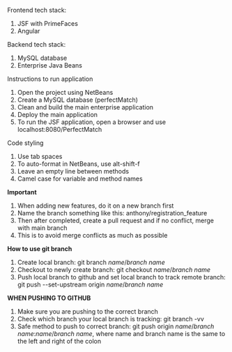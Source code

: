 Frontend tech stack:
1. JSF with PrimeFaces
2. Angular

Backend tech stack:
1. MySQL database
2. Enterprise Java Beans

Instructions to run application
1. Open the project using NetBeans
2. Create a MySQL database (perfectMatch)
3. Clean and build the main enterprise application
4. Deploy the main application
5. To run the JSF application, open a browser and use localhost:8080/PerfectMatch

Code styling
1. Use tab spaces
2. To auto-format in NetBeans, use alt-shift-f
3. Leave an empty line between methods
4. Camel case for variable and method names

**Important**
1. When adding new features, do it on a new branch first
2. Name the branch something like this: anthony/registration_feature
3. Then after completed, create a pull request and if no conflict, merge with main branch
4. This is to avoid merge conflicts as much as possible

**How to use git branch**
1. Create local branch: git branch *name*/*branch name*
2. Checkout to newly create branch: git checkout *name*/*branch name*
3. Push local branch to github and set local branch to track remote branch: git push --set-upstream origin *name*/*branch name*

**WHEN PUSHING TO GITHUB**
1. Make sure you are pushing to the correct branch
2. Check which branch your local branch is tracking: git branch -vv
3. Safe method to push to correct branch: git push origin *name*/*branch name*:*name*/*branch name*, where name and branch name is the same to the left and right of the colon
